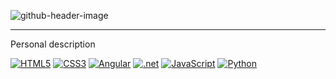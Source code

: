 ![github-header-image](https://github.com/user-attachments/assets/f2527a90-c718-40f0-8c7d-cb0da5054349)

---
Personal description

<a href='https://github.com/shivamkapasia0' target="_blank"><img alt='HTML5' src='https://img.shields.io/badge/HTML5-100000?style=flat&logo=HTML5&logoColor=white&labelColor=E34F26&color=E34F26'/></a>
<a href='https://github.com/shivamkapasia0' target="_blank"><img alt='CSS3' src='https://img.shields.io/badge/CSS3-100000?style=flat&logo=CSS3&logoColor=white&labelColor=1572B6&color=1572B6'/></a>
<a href='https://github.com/shivamkapasia0' target="_blank"><img alt='Angular' src='https://img.shields.io/badge/ANGULAR-100000?style=flat&logo=Angular&logoColor=FFFFFF&labelColor=0F0F11&color=0F0F11'/></a>
<a href='https://github.com/shivamkapasia0' target="_blank"><img alt='.net' src='https://img.shields.io/badge/.NET-100000?style=flat&logo=.net&logoColor=FFFFFF&labelColor=512BD4&color=512BD4'/></a>
<a href='https://github.com/shivamkapasia0' target="_blank"><img alt='JavaScript' src='https://img.shields.io/badge/JavaScript-100000?style=flat&logo=JavaScript&logoColor=FFFFFF&labelColor=F7DF1E&color=F7DF1E'/></a>
<a href='https://github.com/shivamkapasia0' target="_blank"><img alt='Python' src='https://img.shields.io/badge/Python-100000?style=flat&logo=Python&logoColor=FFFFFF&labelColor=3776AB&color=3776AB'/></a>
